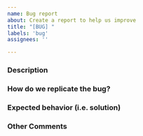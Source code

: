 ```yaml
---
name: Bug report
about: Create a report to help us improve
title: "[BUG] "
labels: 'bug'
assignees: ''

---
```


### Description
<!--- Describe your bug in detail -->


### How do we replicate the bug?
<!--- Please be specific as possible (use a list if needed). -->
<!--- For example: -->
<!--- * Create a conda environment for gpu -->
<!--- * Run unit test `test_timer.py` -->
<!--- * ... -->


### Expected behavior (i.e. solution)
<!--- For example:  -->
<!--- * The tests for the timer should pass successfully. -->


### Other Comments